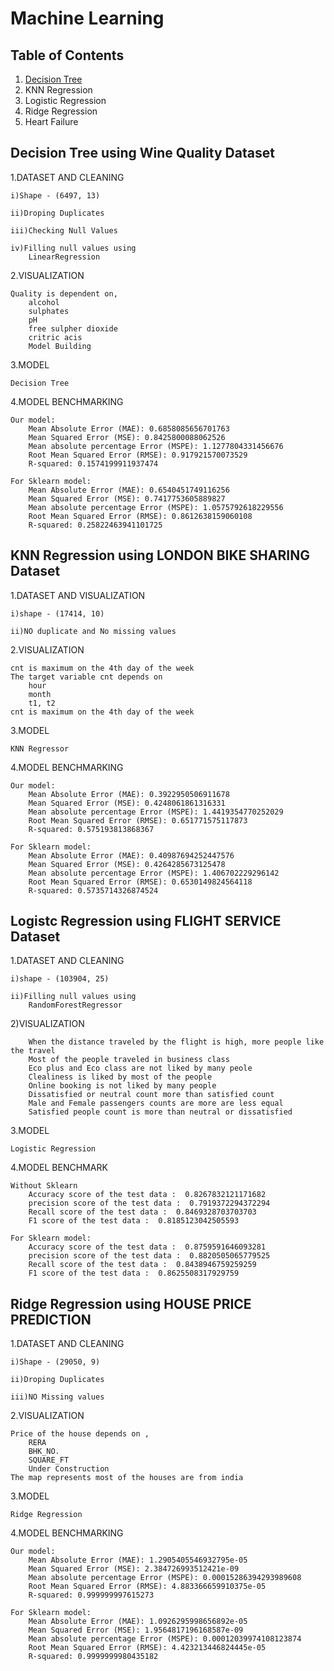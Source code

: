 # Machine Learning

## Table of Contents

1) [Decision Tree](https://github.com/RajKumarMcW/Interns_tasks/blob/master/Dhamu%20Pradeep/Readme.md#decision-tree-using-wine-quality-dataset)
2) KNN Regression
3) Logistic Regression
4) Ridge Regression
5) Heart Failure

## Decision Tree using Wine Quality Dataset

1.DATASET AND CLEANING

    i)Shape - (6497, 13)

    ii)Droping Duplicates  

    iii)Checking Null Values

    iv)Filling null values using 
        LinearRegression

2.VISUALIZATION

    Quality is dependent on,
        alcohol
        sulphates
        pH
        free sulpher dioxide
        critric acis
        Model Building
  
3.MODEL

    Decision Tree

4.MODEL BENCHMARKING

    Our model:
        Mean Absolute Error (MAE): 0.6858085656701763
        Mean Squared Error (MSE): 0.8425800088062526
        Mean absolute percentage Error (MSPE): 1.1277804331456676
        Root Mean Squared Error (RMSE): 0.917921570073529
        R-squared: 0.1574199911937474

    For Sklearn model:
        Mean Absolute Error (MAE): 0.6540451749116256
        Mean Squared Error (MSE): 0.7417753605889827
        Mean absolute percentage Error (MSPE): 1.0575792618229556
        Root Mean Squared Error (RMSE): 0.8612638159060108
        R-squared: 0.25822463941101725

## KNN Regression using LONDON BIKE SHARING Dataset

1.DATASET AND VISUALIZATION

    i)shape - (17414, 10)

    ii)NO duplicate and No missing values

2.VISUALIZATION

    cnt is maximum on the 4th day of the week
    The target variable cnt depends on
        hour
        month
        t1, t2
    cnt is maximum on the 4th day of the week

3.MODEL

    KNN Regressor

4.MODEL BENCHMARKING

    Our model:
        Mean Absolute Error (MAE): 0.3922950506911678
        Mean Squared Error (MSE): 0.4248061861316331
        Mean absolute percentage Error (MSPE): 1.4419354770252029
        Root Mean Squared Error (RMSE): 0.651771575117873
        R-squared: 0.575193813868367

    For Sklearn model:
        Mean Absolute Error (MAE): 0.40987694252447576
        Mean Squared Error (MSE): 0.4264285673125478
        Mean absolute percentage Error (MSPE): 1.406702229296142
        Root Mean Squared Error (RMSE): 0.6530149824564118
        R-squared: 0.5735714326874524

## Logistc Regression using FLIGHT SERVICE Dataset

1.DATASET AND CLEANING

    i)shape - (103904, 25)
    
    ii)Filling null values using 
        RandomForestRegressor

2)VISUALIZATION

        When the distance traveled by the flight is high, more people like the travel
        Most of the people traveled in business class
        Eco plus and Eco class are not liked by many peole
        Clealiness is liked by most of the people
        Online booking is not liked by many people
        Dissatisfied or neutral count more than satisfied count
        Male and Female passengers counts are more are less equal
        Satisfied people count is more than neutral or dissatisfied

3.MODEL

    Logistic Regression

4.MODEL BENCHMARK

    Without Sklearn
        Accuracy score of the test data :  0.8267832121171682
        precision score of the test data :  0.7919372294372294
        Recall score of the test data :  0.8469328703703703
        F1 score of the test data :  0.8185123042505593

    For Sklearn model:
        Accuracy score of the test data :  0.8759591646093281
        precision score of the test data :  0.8820505065779525
        Recall score of the test data :  0.8438946759259259
        F1 score of the test data :  0.8625508317929759

## Ridge Regression using HOUSE PRICE PREDICTION

1.DATASET AND CLEANING

    i)Shape - (29050, 9)

    ii)Droping Duplicates  

    iii)NO Missing values

2.VISUALIZATION

    Price of the house depends on ,
        RERA
        BHK_NO.
        SQUARE_FT
        Under Construction
    The map represents most of the houses are from india


 3.MODEL
 
    Ridge Regression

 4.MODEL BENCHMARKING
 
    Our model:
        Mean Absolute Error (MAE): 1.2905405546932795e-05
        Mean Squared Error (MSE): 2.384726993512421e-09
        Mean absolute percentage Error (MSPE): 0.00015286394293989608
        Root Mean Squared Error (RMSE): 4.883366659910375e-05
        R-squared: 0.999999997615273

    For Sklearn model:
        Mean Absolute Error (MAE): 1.0926295998656892e-05
        Mean Squared Error (MSE): 1.9564817196168587e-09
        Mean absolute percentage Error (MSPE): 0.00012039974108123874
        Root Mean Squared Error (RMSE): 4.423213446824445e-05
        R-squared: 0.9999999980435182


